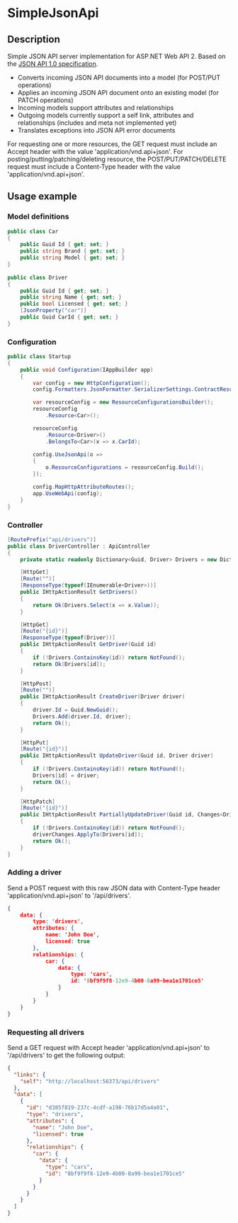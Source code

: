 # SimpleJsonApi

## Description

Simple JSON API server implementation for ASP.NET Web API 2. Based on the [JSON API 1.0 specification](http://jsonapi.org/format/).

* Converts incoming JSON API documents into a model (for POST/PUT operations)
* Applies an incoming JSON API document onto an existing model (for PATCH operations)
* Incoming models support attributes and relationships
* Outgoing models currently support a self link, attributes and relationships (includes and meta not implemented yet)
* Translates exceptions into JSON API error documents

For requesting one or more resources, the GET request must include an Accept header with the value 'application/vnd.api+json'.
For posting/putting/patching/deleting resource, the POST/PUT/PATCH/DELETE request must include a Content-Type header with the value 'application/vnd.api+json'.

## Usage example

### Model definitions

```cs
public class Car
{
    public Guid Id { get; set; }
    public string Brand { get; set; }
    public string Model { get; set; }
}
    
public class Driver
{
    public Guid Id { get; set; }
    public string Name { get; set; }
    public bool Licensed { get; set; }
    [JsonProperty("car")]
    public Guid CarId { get; set; }
}
```

### Configuration

```cs
public class Startup
{
    public void Configuration(IAppBuilder app)
    {
        var config = new HttpConfiguration();
        config.Formatters.JsonFormatter.SerializerSettings.ContractResolver = new CamelCasePropertyNamesContractResolver();

        var resourceConfig = new ResourceConfigurationsBuilder();
        resourceConfig
            .Resource<Car>();

        resourceConfig
            .Resource<Driver>()
            .BelongsTo<Car>(x => x.CarId);

        config.UseJsonApi(o =>
        {
            o.ResourceConfigurations = resourceConfig.Build();
        });

        config.MapHttpAttributeRoutes();
        app.UseWebApi(config);
    }
}
```

### Controller

```cs
[RoutePrefix("api/drivers")]
public class DriverController : ApiController
{
    private static readonly Dictionary<Guid, Driver> Drivers = new Dictionary<Guid, Driver>();

    [HttpGet]
    [Route("")]
    [ResponseType(typeof(IEnumerable<Driver>))]
    public IHttpActionResult GetDrivers()
    {
        return Ok(Drivers.Select(x => x.Value));
    }

    [HttpGet]
    [Route("{id}")]
    [ResponseType(typeof(Driver))]
    public IHttpActionResult GetDriver(Guid id)
    {
        if (!Drivers.ContainsKey(id)) return NotFound();
        return Ok(Drivers[id]);
    }

    [HttpPost]
    [Route("")]
    public IHttpActionResult CreateDriver(Driver driver)
    {
        driver.Id = Guid.NewGuid();
        Drivers.Add(driver.Id, driver);
        return Ok();
    }

    [HttpPut]
    [Route("{id}")]
    public IHttpActionResult UpdateDriver(Guid id, Driver driver)
    {
        if (!Drivers.ContainsKey(id)) return NotFound();
        Drivers[id] = driver;
        return Ok();
    }

    [HttpPatch]
    [Route("{id}")]
    public IHttpActionResult PartiallyUpdateDriver(Guid id, Changes<Driver> driverChanges)
    {
        if (!Drivers.ContainsKey(id)) return NotFound();
        driverChanges.ApplyTo(Drivers[id]);
        return Ok();
    }
}
```

### Adding a driver

Send a POST request with this raw JSON data with Content-Type header 'application/vnd.api+json' to '/api/drivers'.

```json
{
	data: {
		type: 'drivers',
		attributes: {
			name: 'John Doe',
			licensed: true
		},
		relationships: {
			car: {
				data: {
					type: 'cars',
					id: '8bf9f9f8-12e9-4b00-8a99-bea1e1701ce5'
				}
			}
		}
	}
}
```

### Requesting all drivers

Send a GET request with Accept header 'application/vnd.api+json' to '/api/drivers' to get the following output:

```json
{
  "links": {
    "self": "http://localhost:56373/api/drivers"
  },
  "data": [
    {
      "id": "d385f819-237c-4cdf-a198-76b17d5a4a01",
      "type": "drivers",
      "attributes": {
        "name": "John Doe",
        "licensed": true
      },
      "relationships": {
        "car": {
          "data": {
            "type": "cars",
            "id": "8bf9f9f8-12e9-4b00-8a99-bea1e1701ce5"
          }
        }
      }
    }
  ]
}
```

